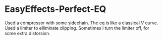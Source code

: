 # EasyEffects-Perfect-EQ

Used a compressor with some sidechain.
The eq is like a classical V curve.
Used a limiter to elliminate clipping.
Sometimes i turn the limiter off, for some extra distorsion.
